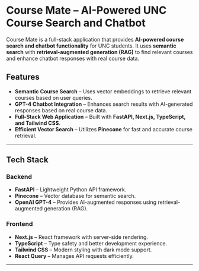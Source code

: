 # Course Mate – AI-Powered UNC Course Search and Chatbot

Course Mate is a full-stack application that provides **AI-powered course search and chatbot functionality** for UNC students. It uses **semantic search** with **retrieval-augmented generation (RAG)** to find relevant courses and enhance chatbot responses with real course data.

## Features

- **Semantic Course Search** – Uses vector embeddings to retrieve relevant courses based on user queries.
- **GPT-4 Chatbot Integration** – Enhances search results with AI-generated responses based on real course data.
- **Full-Stack Web Application** – Built with **FastAPI, Next.js, TypeScript, and Tailwind CSS**.
- **Efficient Vector Search** – Utilizes **Pinecone** for fast and accurate course retrieval.

---

## Tech Stack

### Backend
- **FastAPI** – Lightweight Python API framework.
- **Pinecone** – Vector database for semantic search.
- **OpenAI GPT-4** – Provides AI-augmented responses using retrieval-augmented generation (RAG).

### Frontend
- **Next.js** – React framework with server-side rendering.
- **TypeScript** – Type safety and better development experience.
- **Tailwind CSS** – Modern styling with dark mode support.
- **React Query** – Manages API requests efficiently.

---